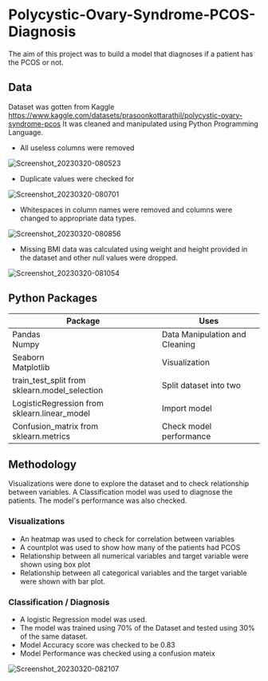 # Polycystic-Ovary-Syndrome-PCOS-Diagnosis
The aim of this project was to build a model that diagnoses if a patient has the PCOS or not.
## Data
Dataset was gotten from Kaggle https://www.kaggle.com/datasets/prasoonkottarathil/polycystic-ovary-syndrome-pcos
It was cleaned and manipulated using Python Programming Language.
* All useless columns were removed 

![Screenshot_20230320-080523](https://user-images.githubusercontent.com/99379120/226311389-c4eef987-2649-4139-acab-a57eb670ba5f.png)

* Duplicate values were checked for

![Screenshot_20230320-080701](https://user-images.githubusercontent.com/99379120/226311892-61ed33b4-86a8-4479-9569-3618dfa10be1.png)

* Whitespaces in column names were removed and columns were changed to appropriate data types.

![Screenshot_20230320-080856](https://user-images.githubusercontent.com/99379120/226312303-3cf9b2cc-29ab-4c97-9b27-ef90846efd91.png)

* Missing BMI data was calculated using weight and height provided in the dataset and other null values were dropped.

![Screenshot_20230320-081054](https://user-images.githubusercontent.com/99379120/226312843-a1f0d1e7-7269-4a86-bc79-ed5c311a6bc0.png)

## Python Packages
|Package|Uses|
|---|---|
|Pandas<br>Numpy|Data Manipulation and Cleaning
|Seaborn<br>Matplotlib|Visualization|
|train_test_split from sklearn.model_selection|Split dataset into two|
|LogisticRegression from sklearn.linear_model|Import model|
|Confusion_matrix from sklearn.metrics|Check model performance|
## Methodology
Visualizations were done to explore the dataset and to check relationship between variables. A Classification model was used to diagnose the patients. The model's performance was also checked.
### Visualizations
* An heatmap was used to check for correlation between variables
* A countplot was used to show how many of the patients had PCOS
* Relationship between all numerical variables and target variable were shown using box plot
* Relationship between all categorical variables and the target variable were shown with bar plot.

### Classification / Diagnosis
* A logistic Regression model was used.
* The model was trained using 70% of the Dataset and tested using 30% of the same dataset.
* Model Accuracy score was checked to be 0.83
* Model Performance was checked using a confusion mateix

![Screenshot_20230320-082107](https://user-images.githubusercontent.com/99379120/226315980-2fc78004-b5bc-47b0-ac24-0a1af58162f6.png)
